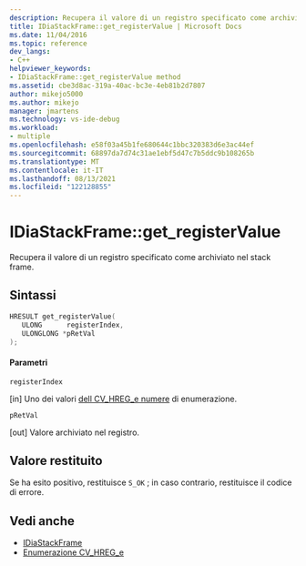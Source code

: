 ```yaml
---
description: Recupera il valore di un registro specificato come archiviato nel stack frame.
title: IDiaStackFrame::get_registerValue | Microsoft Docs
ms.date: 11/04/2016
ms.topic: reference
dev_langs:
- C++
helpviewer_keywords:
- IDiaStackFrame::get_registerValue method
ms.assetid: cbe3d8ac-319a-40ac-bc3e-4eb81b2d7807
author: mikejo5000
ms.author: mikejo
manager: jmartens
ms.technology: vs-ide-debug
ms.workload:
- multiple
ms.openlocfilehash: e58f03a45b1fe680644c1bbc320383d6e3ac44ef
ms.sourcegitcommit: 68897da7d74c31ae1ebf5d47c7b5ddc9b108265b
ms.translationtype: MT
ms.contentlocale: it-IT
ms.lasthandoff: 08/13/2021
ms.locfileid: "122128855"
---
```

# <a name="idiastackframeget_registervalue"></a>IDiaStackFrame::get_registerValue
Recupera il valore di un registro specificato come archiviato nel stack frame.

## <a name="syntax"></a>Sintassi

```C++
HRESULT get_registerValue(
   ULONG      registerIndex,
   ULONGLONG *pRetVal
);
```

#### <a name="parameters"></a>Parametri
 `registerIndex`

[in] Uno dei valori [dell CV_HREG_e numere](../../debugger/debug-interface-access/cv-hreg-e.md) di enumerazione.

 `pRetVal`

[out] Valore archiviato nel registro.

## <a name="return-value"></a>Valore restituito
 Se ha esito positivo, restituisce `S_OK` ; in caso contrario, restituisce il codice di errore.

## <a name="see-also"></a>Vedi anche
- [IDiaStackFrame](../../debugger/debug-interface-access/idiastackframe.md)
- [Enumerazione CV_HREG_e](../../debugger/debug-interface-access/cv-hreg-e.md)
